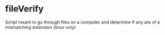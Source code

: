 # fileVerify
Script meant to go through files on a computer and determine if any are of a mismatching extension (linux only)
